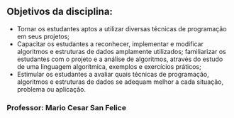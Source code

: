 ## Objetivos da disciplina: 
- Tornar os estudantes aptos a utilizar diversas técnicas de programação em seus projetos; 
- Capacitar os estudantes a reconhecer, implementar e modificar algoritmos e estruturas de dados amplamente utilizados; familiarizar os estudantes com o projeto e a análise de algoritmos, através do estudo de uma linguagem algorítmica, exemplos e exercícios práticos; 
- Estimular os estudantes a avaliar quais técnicas de programação, algoritmos e estruturas de dados se adequam melhor a cada situação, problema ou aplicação.

### **Professor:** Mario Cesar San Felice